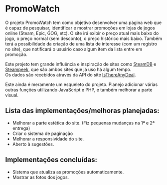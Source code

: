 # PromoWatch

O projeto PromoWatch tem como objetivo desenvolver uma página web que é capaz de pesquisar, identificar e mostrar promoções em lojas de jogos online (Steam, Epic, GOG, etc). O site irá exibir o preço atual mais baixo do jogo, o preço normal (sem desconto), o preço histórico mais baixo. Também terá a possibilidade da criação de uma lista de interesse (com um registro no site), que notificará o usuário caso algum item da lista entre em promoção.

Este projeto tem grande influência e inspiração de sites como [SteamDB](https://steamdb.info/) e [Steampeek](https://steampeek.hu/), que são ambos sites que já uso há algum tempo.  
Os dados são recebidos através da API do site [IsThereAnyDeal](https://itad.docs.apiary.io/#).  

Este ainda é meramente um esqueleto do projeto. Planejo adicionar várias outras funções utilizando JavaScript e PHP, e também melhorar a parte visual.

## Lista das implementações/melhoras planejadas:  
- Melhorar a parte estética do site. (Fiz pequenas mudanças na 1ª e 2ª entrega)  
- Criar o sistema de paginação
- Melhorar a responsividade do site.  
- Aberto à sugestões.  

## Implementações concluídas:
- Sistema que atualiza as promoções automaticamente.  
- Mostrar as fotos dos jogos.  